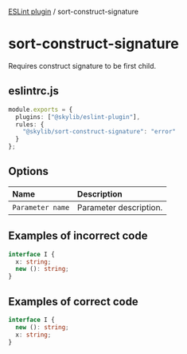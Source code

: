 [ESLint plugin](index.md) / sort-construct-signature

# sort-construct-signature

Requires construct signature to be first child.

## eslintrc.js

```ts
module.exports = {
  plugins: ["@skylib/eslint-plugin"],
  rules: {
    "@skylib/sort-construct-signature": "error"
  }
};
```

## Options

| Name | Description |
| :------ | :------ |
| `Parameter name` | Parameter description. |


## Examples of incorrect code

```ts
interface I {
  x: string;
  new (): string;
}
```

## Examples of correct code

```ts
interface I {
  new (): string;
  x: string;
}
```
